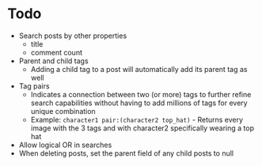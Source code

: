 # Todo

* Search posts by other properties
  * title
  * comment count
* Parent and child tags
  * Adding a child tag to a post will automatically add its parent tag as well
* Tag pairs
  * Indicates a connection between two (or more) tags to further refine search capabilities without having to add millions of tags for every unique combination
  * Example: `character1 pair:(character2 top_hat)` - Returns every image with the 3 tags and with character2 specifically wearing a top hat
* Allow logical OR in searches
* When deleting posts, set the parent field of any child posts to null
